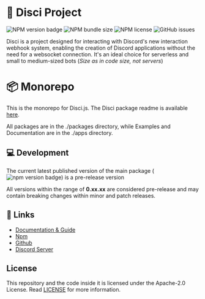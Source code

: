 # 🎨 Disci Project

![NPM version badge](https://img.shields.io/npm/v/disci)
![NPM bundle size](https://img.shields.io/bundlephobia/minzip/disci)
![NPM license](https://img.shields.io/npm/l/disci)
![GitHub issues](https://img.shields.io/github/issues/typicalninja/disci)

Disci is a project designed for interacting with Discord's new interaction webhook system, enabling the creation of Discord applications without the need for a websocket connection. It's an ideal choice for serverless and small to medium-sized bots (*Size as in code size, not servers*)

# 📦 Monorepo

This is the monorepo for Disci.js. The Disci package readme is available [here](./packages/disci/readme.md).

All packages are in the ./packages directory, while Examples and Documentation are in the ./apps directory.
## 💻 Development

The current latest published version of the main package (![npm version badge](https://img.shields.io/npm/v/disci)) is a pre-release version

All versions within the range of **0.xx.xx** are considered pre-release and may contain breaking changes within minor and patch releases.

## 🔗 Links

* [Documentation & Guide](https://dev--disci.netlify.app/)
* [Npm](https://www.npmjs.com/package/disci)
* [Github](https://github.com/typicalninja493/disci)
* [Discord Server](https://discord.gg/ynwckXS9T2)

## License

This repository and the code inside it is licensed under the Apache-2.0 License. Read [LICENSE](https://github.com/typicalninja493/disci/blob/master/LICENSE) for more information.